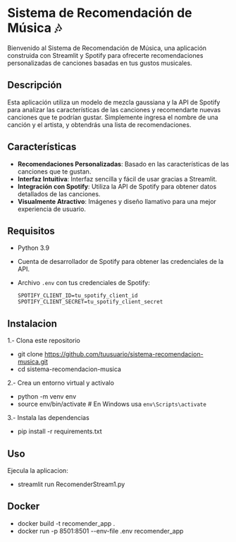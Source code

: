 # Sistema de Recomendación de Música 🎶

Bienvenido al Sistema de Recomendación de Música, una aplicación construida con Streamlit y Spotify para ofrecerte recomendaciones personalizadas de canciones basadas en tus gustos musicales.

## Descripción

Esta aplicación utiliza un modelo de mezcla gaussiana y la API de Spotify para analizar las características de las canciones y recomendarte nuevas canciones que te podrían gustar. Simplemente ingresa el nombre de una canción y el artista, y obtendrás una lista de recomendaciones.

## Características

- **Recomendaciones Personalizadas**: Basado en las características de las canciones que te gustan.
- **Interfaz Intuitiva**: Interfaz sencilla y fácil de usar gracias a Streamlit.
- **Integración con Spotify**: Utiliza la API de Spotify para obtener datos detallados de las canciones.
- **Visualmente Atractivo**: Imágenes y diseño llamativo para una mejor experiencia de usuario.

## Requisitos

- Python 3.9
- Cuenta de desarrollador de Spotify para obtener las credenciales de la API.
- Archivo `.env` con tus credenciales de Spotify:

    ```env
    SPOTIFY_CLIENT_ID=tu_spotify_client_id
    SPOTIFY_CLIENT_SECRET=tu_spotify_client_secret
    ```

## Instalacion
1.- Clona este repositorio
- git clone https://github.com/tuusuario/sistema-recomendacion-musica.git
- cd sistema-recomendacion-musica

2.- Crea un entorno virtual y activalo

- python -m venv env
- source env/bin/activate  # En Windows usa `env\Scripts\activate`

3.- Instala las dependencias
- pip install -r requirements.txt

## Uso
Ejecula la aplicacion:
- streamlit run RecomenderStream1.py

## Docker

- docker build -t recomender_app .
- docker run -p 8501:8501 --env-file .env recomender_app




